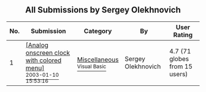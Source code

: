 ﻿<div align="center">

## All Submissions by Sergey Olekhnovich

</div>

No.  | Submission | Category | By   | User Rating
---- | ---------- | -------- | ---- | -----------
1 | [\[Analog onscreen clock with colored menu\]<br /><sup>2003-01-10 15:53:16</sup>](https://github.com/Planet-Source-Code/sergey-olekhnovich-analog-onscreen-clock-with-colored-menu__1-42646) | [Miscellaneous<br /><sup>Visual Basic</sup>](../ByCategory/miscellaneous__1-1.md) | Sergey Olekhnovich | 4.7 (71 globes from 15 users)
